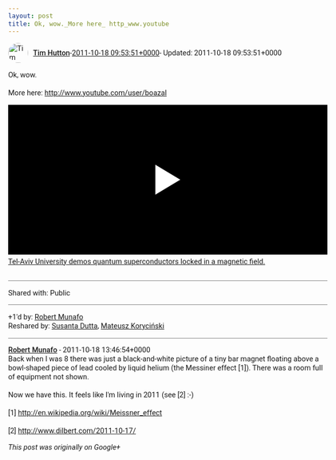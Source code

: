 ```yaml
---
layout: post
title: Ok, wow._More here_ http_www.youtube
---
```


<html><head><meta charset="utf-8"><title>Ok, wow.&lt;br&gt;&lt;br&gt;More here: &lt;a rel=&quot;nofollow&quot; target=&quot;_blank&quot; href=&quot;http://www...</title><style>body {font: 11pt Roboto, Arial, sans-serif; max-width: 640px; margin: 24px;}.author-photo {border-radius: 50%; margin-right: 10px; width: 40px;}.author {font-weight: 500;}.main-content {margin: 15px 0 15px;}.post-title {font-weight: bold;}.location {display: block; margin-top: 15px;}.location img {float: left; margin-right: 5px; width: 20px;}.media-link {display: inline-block; max-width: 100%; vertical-align: top;}.media-link p {margin-top: 5px; max-height: 4em; overflow: scroll;}.media {max-height: 100vh; max-width: 100%;}.video-placeholder {background: black; display: flex; height: 300px; max-width: 100%; width: 640px;}.play-icon {border-bottom: 30px solid transparent; border-left: 50px solid white; border-top: 30px solid transparent; color: white; margin: auto;}.album {max-height: 800px; overflow: scroll; width: calc(100vw - 48px);}.album .media-link {margin-right: 5px; max-width: 250px;}.album .media {max-height: 250px;}.link-embed {border-top: 1px solid lightgrey; display: block; margin-top: 20px;}.link-embed img {max-width: 100%;}.inline-link-embed {display: block;}.inline-link-embed img {vertical-align: middle;}.link-title {display: inline-block; font-size: medium; font-weight: 300; padding-left: 1em;}.reshare-attribution {display: block; font-weight: bold; margin-bottom: 10px;}.poll-image {margin-bottom: 5px; max-height: 300px; max-width: 500px;}.poll-choice {align-items: center; display: flex; margin-bottom: 5px; max-width: 500px;}.poll-choice-percentage {background-color: lightblue; height: 100%; left: 0; position: absolute; z-index: -1;}.poll-choice-selected {margin-right: 5px;}.poll-choice-results {border: 1px solid lightgray; border-radius: 5px; display: flex; line-height: 40px; overflow: hidden; padding: 0 8px; position: relative;}.poll-choice-results, .poll-choice-description {flex-grow: 1; margin-right: 10px;}.poll-choice-image {width: 100%;}.poll-choice-image, .poll-choice-image img {max-height: 40px; max-width: 100px;}.poll-choice-votes {max-height: 100px; overflow: auto;}.plus-entity-embed {color: black; display: block; text-decoration: none;}.plus-entity-embed-cover-photo {max-height: 300px; max-width: 100%;}.plus-entity-embed-info {padding: 0 1em 1em;}.plus-entity-embed-info h2 {font-weight: 500; margin: 10px 0;}.plus-entity-embed-info p {font-size: small; margin: 0;}.collection-owner-avatar {border-radius: 50%; border: 2px solid white; height: 40px; margin-top: -22px;}.visibility {padding: 1em 0; border-top: 1px solid grey;}.post-activity {padding: 1em 0; border-top: 1px solid grey;}.comments {border-top: 1px solid gray; padding-top: 1em;}.comment + .comment {margin-top: 1em;}.comment .media-link, .comment .inline-link-embed {margin-top: 5px;}</style></head><body><div style="margin-bottom:1em;"><div style="display:flex; align-items:center"><img class="author-photo" src="https://lh4.googleusercontent.com/-epo4ZZKNqEw/AAAAAAAAAAI/AAAAAAAAVSU/qu3LpcHEnoQ/s64-c/photo.jpg" alt="Tim Hutton"><a href="https://plus.google.com/+TimHutton" target="_blank" class="author">Tim Hutton</a> - <a target="_blank" href="https://plus.google.com/+TimHutton/posts/eut1ibyX1L7">2011-10-18 09:53:51+0000</a><span> - Updated: 2011-10-18 09:53:51+0000</span></div><div class="main-content">Ok, wow.<br><br>More here: <a rel="nofollow" target="_blank" href="http://www.youtube.com/user/boazal" class="ot-anchor bidi_isolate" jslog="10929; track:click" dir="ltr">http://www.youtube.com/user/boazal</a></div><a href="http://www.youtube.com/watch?v=Ws6AAhTw7RA" target="_blank" class="media-link"><div class="video-placeholder" title="Tel-Aviv University demos quantum superconductors locked in a magnetic field."><span class="play-icon"></span></div><p>Tel-Aviv University demos quantum superconductors locked in a magnetic field.</p></a></div><div class="visibility">Shared with: Public</div><div class="post-activity"><div class="plus-oners">+1'd by: <a href="https://plus.google.com/+RobertMunafo">Robert Munafo</a></div><div class="resharers">Reshared by: <a href="https://plus.google.com/117418371197842388705">Susanta Dutta</a>, <a href="https://plus.google.com/101414823483896753493">Mateusz Koryciński</a></div></div><div class="comments"><div class="comment"><a target="_blank" href="https://plus.google.com/+RobertMunafo" class="author">Robert Munafo</a><span class="time"> - 2011-10-18 13:46:54+0000</span><div class="comment-content">Back when I was 8 there was just a black-and-white picture of a tiny bar magnet floating above a bowl-shaped piece of lead cooled by liquid helium (the Messiner effect [1]). There was a room full of equipment not shown.<br><br>Now we have this. It feels like I&#39;m living in 2011 (see [2] :-)<br><br>[1] <a rel="nofollow" target="_blank" href="http://en.wikipedia.org/wiki/Meissner_effect" class="ot-anchor bidi_isolate" jslog="10929; track:click" dir="ltr">http://en.wikipedia.org/wiki/Meissner_effect</a><br><br>[2] <a rel="nofollow" target="_blank" href="http://www.dilbert.com/2011-10-17/" class="ot-anchor bidi_isolate" jslog="10929; track:click" dir="ltr">http://www.dilbert.com/2011-10-17/</a></div></div></div></body></html>

<i>This post was originally on Google+</i>